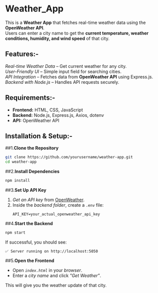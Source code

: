 # Weather_App

This is a **Weather App** that fetches real-time weather data using the **OpenWeather API**.  
Users can enter a city name to get the **current temperature, weather conditions, humidity, and wind speed** of that city.

## Features:-

*Real-time Weather Data* – Get current weather for any city.  
*User-Friendly UI* – Simple input field for searching cities.  
*API Integration* – Fetches data from **OpenWeather API** using Express.js.  
*Backend with Node.js* – Handles API requests securely.  


## Requirements:-

- **Frontend:** HTML, CSS, JavaScript  
- **Backend:** Node.js, Express.js, Axios, dotenv  
- **API:** OpenWeather API  


## Installation & Setup:-

##1.**Clone the Repository**
```sh
git clone https://github.com/yourusername/weather-app.git
cd weather-app
```

##2.**Install Dependencies**
```sh
npm install
```

##3.**Set Up API Key**
1. *Get an API key* from [OpenWeather](https://home.openweathermap.org/api_keys).  
2. Inside the *backend folder*, create a `.env` file:
   ```
   API_KEY=your_actual_openweather_api_key
   ```

##4.**Start the Backend**
```sh
npm start
```
If successful, you should see:
```
✅ Server running on http://localhost:5050
```

##5.**Open the Frontend**
- Open *`index.html`* in your *browser*.
- Enter a *city name* and click *"Get Weather"*.

This will give you the weather update of that city.
